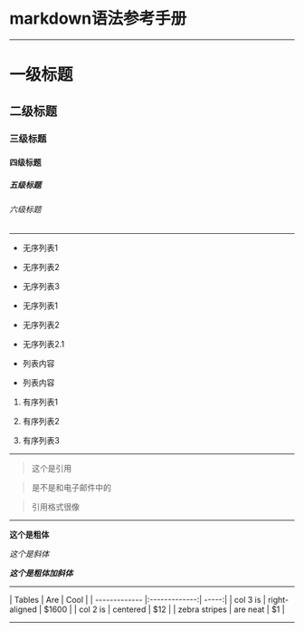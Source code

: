 # markdown语法参考手册

---------
# 一级标题

## 二级标题

### 三级标题

#### 四级标题

##### 五级标题

###### 六级标题

---------


- 无序列表1

- 无序列表2

- 无序列表3

- 无序列表1

- 无序列表2

- 无序列表2.1

- 列表内容

- 列表内容


1. 有序列表1

2. 有序列表2

3. 有序列表3

---------

> 这个是引用

> 是不是和电子邮件中的

> 引用格式很像

---------

**这个是粗体**

*这个是斜体*

***这个是粗体加斜体***

---------

|
 Tables | Are | Cool |
|
 ------------- |:-------------:| -----:|
|
 col 3 is | right-aligned | $1600 |
|
 col 2 is | centered | $12 |
|
 zebra stripes | are neat | $1 |

---------------------
